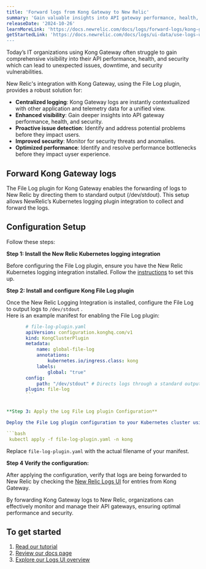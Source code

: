 ```yaml
---
title: 'Forward logs from Kong Gateway to New Relic'
summary: 'Gain valuable insights into API gateway performance, health, security, and usage'
releaseDate: '2024-10-26'
learnMoreLink: 'https://docs.newrelic.com/docs/logs/forward-logs/kong-gateway/'
getStartedLink: 'https://docs.newrelic.com/docs/logs/ui-data/use-logs-ui/’
---
```


Today’s IT organizations using Kong Gateway often struggle to gain comprehensive visibility into their API performance, health, and security which can lead to unexpected issues, downtime, and security vulnerabilities.

New Relic's integration with Kong Gateway, using the File Log plugin, provides a robust solution for:

- **Centralized logging**: Kong Gateway logs are instantly contextualized with other application and telemetry data for a unified view.
- **Enhanced visibility**: Gain deeper insights into API gateway performance, health, and security.
- **Proactive issue detection**: Identify and address potential problems before they impact users.
- **Improved security**: Monitor for security threats and anomalies.
- **Optimized performance**: Identify and resolve performance bottlenecks before they impact uyser experience.

## Forward Kong Gateway logs

The File Log plugin for Kong Gateway enables the forwarding of logs to New Relic by directing them to standard output (/dev/stdout). This setup allows NewRelic’s Kubernetes logging plugin integration to collect and forward the logs.

## Configuration Setup

Follow these steps:

**Step 1: Install the New Relic Kubernetes logging integration**

Before configuring the File Log plugin, ensure you have the New Relic Kubernetes logging integration installed. Follow the [instructions](https:/docs.newrelic.com/docs/logs/forward-logs/kubernetes-plugin-log-forwarding/) to set this up.

**Step 2: Install and configure Kong File Log plugin**

Once the New Relic Logging Integration is installed, configure the File Log to output logs to `/dev/stdout` .  
Here is an example manifest for enabling the File Log plugin:

 ```yaml
        # file-log-plugin.yaml
        apiVersion: configuration.konghq.com/v1
        kind: KongClusterPlugin
        metadata:
            name: global-file-log
            annotations:
                kubernetes.io/ingress.class: kong
            labels:
                global: "true"
        config:
            path: "/dev/stdout" # Directs logs through a standard output so New Relic can receive Kong Gateway logs
        plugin: file-log
        ```


**Step 3: Apply the Log File Log plugin Configuration**

Deploy the File Log plugin configuration to your Kubernetes cluster using the following command:

```bash
  kubectl apply -f file-log-plugin.yaml -n kong
```

Replace `file-log-plugin.yaml` with the actual filename of your manifest.

**Step 4 Verify the configuration:**

After applying the configuration, verify that logs are being forwarded to New Relic by checking the [New Relic Logs UI](https://one.newrelic.com/launcher/logger.log-launcher) for entries from Kong Gateway.

By forwarding Kong Gateway logs to New Relic, organizations can effectively monitor and manage their API gateways, ensuring optimal performance and security.

## To get started

1. [Read our tutorial](https://docs.newrelic.com/docs/tutorial-manage-large-log-volume/get-started-managing-large-logs/)
2. [Review our docs page](https://docs.newrelic.com/docs/logs/forward-logs/kong-gateway/)
3. [Explore our Logs UI overview](https://docs.newrelic.com/docs/logs/ui-data/use-logs-ui/)

